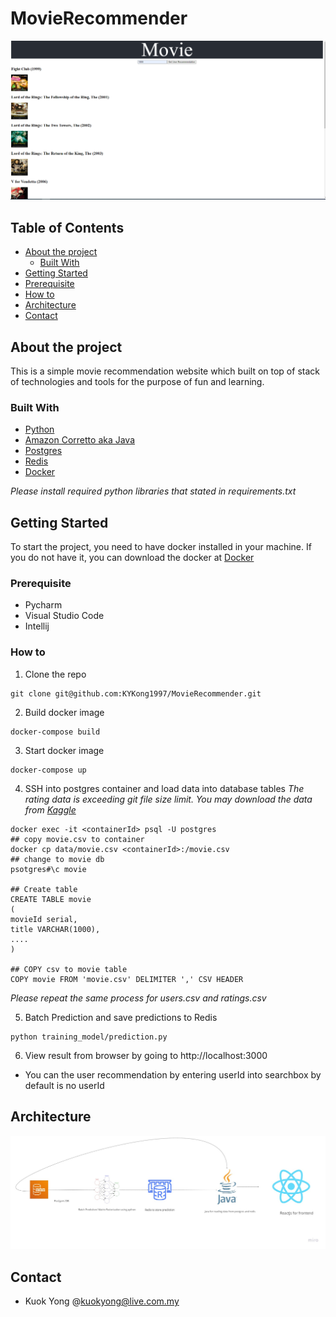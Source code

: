 # MovieRecommender

![Snapshot](images/screenshot.png)

## Table of Contents
* [About the project](#about-the-project)
  * [Built With](#built-with)
 * [Getting Started](#getting-started)
  * [Prerequisite](#prerequisite)
  * [How to](#how-to)
 * [Architecture](#architecture)
 * [Contact](#contact)
 
 ## About the project
 This is a simple movie recommendation website which built on top of stack of technologies and tools for the purpose of fun and learning.
 
 ### Built With
 * [Python](https://www.python.org/)
 * [Amazon Corretto aka Java](https://aws.amazon.com/corretto/)
 * [Postgres](https://www.postgresql.org/)
 * [Redis](https://redis.io/)
 * [Docker](https://www.docker.com/)
 
 <i> Please install required python libraries that stated in requirements.txt</i>
 
 ## Getting Started
 To start the project, you need to have docker installed in your machine. If you do not have it, you can download the docker at [Docker](https://www.docker.com/products/docker-desktop)
 
 ### Prerequisite
 * Pycharm
 * Visual Studio Code
 * Intellij
 
 ### How to 
 1. Clone the repo
 ```
 git clone git@github.com:KYKong1997/MovieRecommender.git
 ```
 2. Build docker image
 ```
 docker-compose build
 ```
 3. Start docker image
 ```
 docker-compose up
 ```
 
4. SSH into postgres container and load data into database tables
<i>The rating data is exceeding git file size limit. You may download the data from [Kaggle](https://www.kaggle.com/grouplens/movielens-20m-dataset#rating.csv)</i>

```
docker exec -it <containerId> psql -U postgres
## copy movie.csv to container
docker cp data/movie.csv <containerId>:/movie.csv
## change to movie db
psotgres#\c movie

## Create table
CREATE TABLE movie 
(
movieId serial,
title VARCHAR(1000),
....
)

## COPY csv to movie table
COPY movie FROM 'movie.csv' DELIMITER ',' CSV HEADER
```
<i> Please repeat the same process for users.csv and ratings.csv</i>

5. Batch Prediction and save predictions to Redis
```
python training_model/prediction.py
```

6. View result from browser by going to http://localhost:3000
* You can the user recommendation by entering userId into searchbox by default is no userId

## Architecture
![ArchitectureDiagram](images/Architecture.jpg)

## Contact
- Kuok Yong @kuokyong@live.com.my

